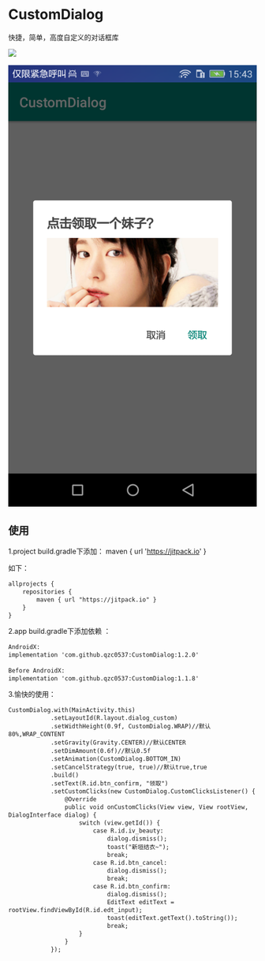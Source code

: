 # CustomDialog
快捷，简单，高度自定义的对话框库

[![](https://jitpack.io/v/qzc0537/CustomDialog.svg)](https://jitpack.io/#qzc0537/CustomDialog)

![新垣结衣](https://github.com/qzc0537/CustomDialog/blob/master/Screenshot_2019-01-02-15-43-27.png)


使用
--
1.project build.gradle下添加：
maven { url 'https://jitpack.io' }

如下：

```
allprojects {
    repositories {
        maven { url "https://jitpack.io" }
    }
}
```

2.app build.gradle下添加依赖 ：

```
AndroidX:
implementation 'com.github.qzc0537:CustomDialog:1.2.0'

Before AndroidX:
implementation 'com.github.qzc0537:CustomDialog:1.1.8'
```

3.愉快的使用：
```
CustomDialog.with(MainActivity.this)
            .setLayoutId(R.layout.dialog_custom)
            .setWidthHeight(0.9f, CustomDialog.WRAP)//默认80%,WRAP_CONTENT
            .setGravity(Gravity.CENTER)//默认CENTER
            .setDimAmount(0.6f)//默认0.5f
            .setAnimation(CustomDialog.BOTTOM_IN)
            .setCancelStrategy(true, true)//默认true,true
            .build()
            .setText(R.id.btn_confirm, "领取")
            .setCustomClicks(new CustomDialog.CustomClicksListener() {
                @Override
                public void onCustomClicks(View view, View rootView, DialogInterface dialog) {
                    switch (view.getId()) {
                        case R.id.iv_beauty:
                            dialog.dismiss();
                            toast("新垣结衣~");
                            break;
                        case R.id.btn_cancel:
                            dialog.dismiss();
                            break;
                        case R.id.btn_confirm:
                            dialog.dismiss();
                            EditText editText = rootView.findViewById(R.id.edt_input);
                            toast(editText.getText().toString());
                            break;
                    }
                }
            });
